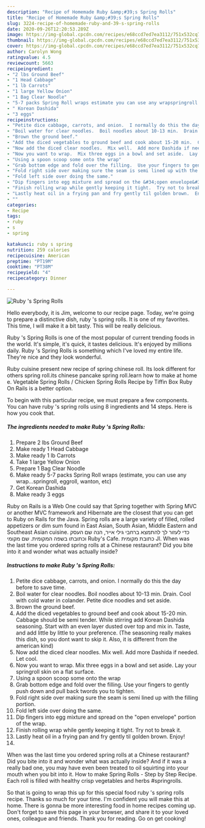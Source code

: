 ```yaml
---
description: "Recipe of Homemade Ruby &amp;#39;s Spring Rolls"
title: "Recipe of Homemade Ruby &amp;#39;s Spring Rolls"
slug: 3224-recipe-of-homemade-ruby-and-39-s-spring-rolls
date: 2020-09-26T12:20:53.289Z
image: https://img-global.cpcdn.com/recipes/e68ccd7ed7ea3112/751x532cq70/ruby-s-spring-rolls-recipe-main-photo.jpg
thumbnail: https://img-global.cpcdn.com/recipes/e68ccd7ed7ea3112/751x532cq70/ruby-s-spring-rolls-recipe-main-photo.jpg
cover: https://img-global.cpcdn.com/recipes/e68ccd7ed7ea3112/751x532cq70/ruby-s-spring-rolls-recipe-main-photo.jpg
author: Carolyn Wong
ratingvalue: 4.5
reviewcount: 5663
recipeingredient:
- "2 lbs Ground Beef"
- "1 Head Cabbage"
- "1 lb Carrots"
- "1 large Yellow Onion"
- "1 Bag Clear Noodle"
- "5-7 packs Spring Roll wraps estimate you can use any wrapspringroll eggroll wanton etc"
- " Korean Dashida"
- "3 eggs"
recipeinstructions:
- "Petite dice cabbage, carrots, and onion.  I normally do this the day before to save time."
- "Boil water for clear noodles.  Boil noodles about 10-13 min.  Drain.  Cool with cold water in colander.  Petite dice noodles and set aside."
- "Brown the ground beef."
- "Add the diced vegetables to ground beef and cook about 15-20 min.  Cabbage should be semi tender.  While stirring add Korean Dashida seasoning.  Start with an even layer dusted over top and mix in.  Taste, and add little by little to your preference.  (The seasoning really makes this dish, so you dont want to skip it.  Also, it is different from the american kind)"
- "Now add the diced clear noodles.  Mix well.  Add more Dashida if needed.  Let cool."
- "Now you want to wrap.  Mix three eggs in a bowl and set aside.  Lay your springroll skin on a flat surface."
- "Using a spoon scoop some onto the wrap"
- "Grab bottom edge and fold over the filling.  Use your fingers to gently push down and pull back twords you to tighten."
- "Fold right side over making sure the seam is semi lined up with the filling portion."
- "Fold left side over doing the same."
- "Dip fingers into egg mixture and spread on the &#34;open envelope&#34; portion of the wrap."
- "Finish rolling wrap while gently keeping it tight.  Try not to break it."
- "Lastly heat oil in a frying pan and fry gently til golden brown.  Enjoy!"
- ""
categories:
- Recipe
tags:
- ruby
- s
- spring

katakunci: ruby s spring 
nutrition: 259 calories
recipecuisine: American
preptime: "PT19M"
cooktime: "PT38M"
recipeyield: "4"
recipecategory: Dinner

---
```



![Ruby &#39;s Spring Rolls](https://img-global.cpcdn.com/recipes/e68ccd7ed7ea3112/751x532cq70/ruby-s-spring-rolls-recipe-main-photo.jpg)

Hello everybody, it is Jim, welcome to our recipe page. Today, we're going to prepare a distinctive dish, ruby &#39;s spring rolls. It is one of my favorites. This time, I will make it a bit tasty. This will be really delicious.

Ruby &#39;s Spring Rolls is one of the most popular of current trending foods in the world. It's simple, it's quick, it tastes delicious. It's enjoyed by millions daily. Ruby &#39;s Spring Rolls is something which I've loved my entire life. They're nice and they look wonderful.

Ruby cuisine present new recipe of spring chinese roll. Its look different for others spring roll.its chinese pancake spring roll.learn how to make at home e. Vegetable Spring Rolls / Chicken Spring Rolls Recipe by Tiffin Box Ruby On Rails is a better option.


To begin with this particular recipe, we must prepare a few components. You can have ruby &#39;s spring rolls using 8 ingredients and 14 steps. Here is how you cook that.

<!--inarticleads1-->

##### The ingredients needed to make Ruby &#39;s Spring Rolls:

1. Prepare 2 lbs Ground Beef
1. Make ready 1 Head Cabbage
1. Make ready 1 lb Carrots
1. Take 1 large Yellow Onion
1. Prepare 1 Bag Clear Noodle
1. Make ready 5-7 packs Spring Roll wraps (estimate, you can use any wrap...springroll, eggroll, wanton, etc)
1. Get  Korean Dashida
1. Make ready 3 eggs


Ruby on Rails is a Web One could say that Spring together with Spring MVC or another MVC framework and Hibernate are the closest that you can get to Ruby on Rails for the Java. Spring rolls are a large variety of filled, rolled appetizers or dim sum found in East Asian, South Asian, Middle Eastern and Southeast Asian cuisine. כדי לעזור לך להתמצא ברחבי גילי אייר, הנה שם העסק וכתובתו בשפה המקומית. שם מקומי Ruby&#39;s Cafe. כתובת מקומית Jl. When was the last time you ordered spring rolls at a Chinese restaurant? Did you bite into it and wonder what was actually inside? 

<!--inarticleads2-->

##### Instructions to make Ruby &#39;s Spring Rolls:

1. Petite dice cabbage, carrots, and onion.  I normally do this the day before to save time.
1. Boil water for clear noodles.  Boil noodles about 10-13 min.  Drain.  Cool with cold water in colander.  Petite dice noodles and set aside.
1. Brown the ground beef.
1. Add the diced vegetables to ground beef and cook about 15-20 min.  Cabbage should be semi tender.  While stirring add Korean Dashida seasoning.  Start with an even layer dusted over top and mix in.  Taste, and add little by little to your preference.  (The seasoning really makes this dish, so you dont want to skip it.  Also, it is different from the american kind)
1. Now add the diced clear noodles.  Mix well.  Add more Dashida if needed.  Let cool.
1. Now you want to wrap.  Mix three eggs in a bowl and set aside.  Lay your springroll skin on a flat surface.
1. Using a spoon scoop some onto the wrap
1. Grab bottom edge and fold over the filling.  Use your fingers to gently push down and pull back twords you to tighten.
1. Fold right side over making sure the seam is semi lined up with the filling portion.
1. Fold left side over doing the same.
1. Dip fingers into egg mixture and spread on the &#34;open envelope&#34; portion of the wrap.
1. Finish rolling wrap while gently keeping it tight.  Try not to break it.
1. Lastly heat oil in a frying pan and fry gently til golden brown.  Enjoy!
1. 


When was the last time you ordered spring rolls at a Chinese restaurant? Did you bite into it and wonder what was actually inside? And if it was a really bad one, you may have even been treated to oil squirting into your mouth when you bit into it. How to make Spring Rolls - Step by Step Recipe. Each roll is filled with healthy crisp vegetables and herbs #springrolls. 

So that is going to wrap this up for this special food ruby &#39;s spring rolls recipe. Thanks so much for your time. I'm confident you will make this at home. There is gonna be more interesting food in home recipes coming up. Don't forget to save this page in your browser, and share it to your loved ones, colleague and friends. Thank you for reading. Go on get cooking!
